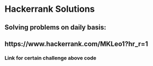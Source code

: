 <h1>Hackerrank Solutions</h1>

<h2>Solving problems on daily basis: <h2>

<h2>https://www.hackerrank.com/MKLeo1?hr_r=1</h2>

<h3>Link for certain challenge above code</h3>

